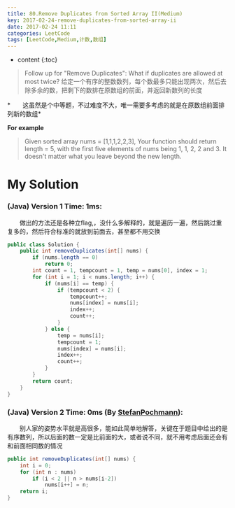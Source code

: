 ```yaml
---
title: 80.Remove Duplicates from Sorted Array II(Medium)
key: 2017-02-24-remove-duplicates-from-sorted-array-ii
date: 2017-02-24 11:11
categories: LeetCode
tags: [LeetCode,Medium,计数,数组]
---
```


* content
{:toc}


>Follow up for "Remove Duplicates":
What if duplicates are allowed at most twice?
给定一个有序的整数数列，每个数最多只能出现两次，然后去除多余的数，把剩下的数排在原数组的前面，并返回新数列的长度

*　　这虽然是个中等题，不过难度不大，唯一需要多考虑的就是在原数组前面排列新的数组*

**For example**
>Given sorted array nums = [1,1,1,2,2,3],
Your function should return length = 5, with the first five elements of nums being 1, 1, 2, 2 and 3. It doesn't matter what you leave beyond the new length.

# My Solution
### (Java) Version 1  Time: 1ms:
　　做出的方法还是各种立flag,，没什么多解释的，就是遍历一遍，然后跳过重复多的，然后符合标准的就放到前面去，甚至都不用交换
```java
public class Solution {
    public int removeDuplicates(int[] nums) {
        if (nums.length == 0)
            return 0;
        int count = 1, tempcount = 1, temp = nums[0], index = 1;
        for (int i = 1; i < nums.length; i++) {
            if (nums[i] == temp) {
                if (tempcount < 2) {
                    tempcount++;
                    nums[index] = nums[i];
                    index++;
                    count++;
                }
            } else {
                temp = nums[i];
                tempcount = 1;
                nums[index] = nums[i];
                index++;
                count++;
            }
        }
        return count;
    }
}
```
### (Java) Version 2  Time: 0ms (By [StefanPochmann](https://discuss.leetcode.com/user/stefanpochmann)):
　　别人家的姿势水平就是高很多，能如此简单地解答，关键在于题目中给出的是有序数列，所以后面的数一定是比前面的大，或者说不同，就不用考虑后面还会有和前面相同数的情况
```java
public int removeDuplicates(int[] nums) {
    int i = 0;
    for (int n : nums)
        if (i < 2 || n > nums[i-2])
            nums[i++] = n;
    return i;
}
```
